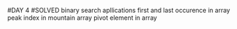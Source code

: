 #DAY 4
#SOLVED
binary search apllications
first and last occurence in array
peak index in mountain array
pivot element in array